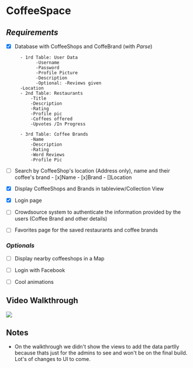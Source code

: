 # CoffeeSpace

## *Requirements* 
- [X] Database with CoffeeShops and CoffeBrand (with *Parse*)

        - 1rd Table: User Data
              -Username
              -Password
              -Profile Picture
              -Description
              -Optional: -Reviews given
        -Location
        - 2nd Table: Restaurants
            -Title
            -Description
            -Rating
            -Profile pic
            -Coffees offered
            -Upvotes /In Progress
            
        - 3rd Table: Coffee Brands
            -Name
            -Description
            -Rating
            -Word Reviews
            -Profile Pic
- [ ] Search by CoffeeShop's location (Address only), name and their coffee's brand
        - [x]Name
        - [x]Brand
        - []Location
- [X] Display CoffeeShops and Brands in tableview/Collection View
- [X] Login page 
- [ ] Crowdsource system to authenticate the information provided by the users (Coffee Brand and other details)
- [ ] Favorites page for the saved restaurants and coffee brands 

### *Optionals* 

- [ ] Display nearby coffeeshops in a Map 
- [ ] Login with Facebook 
- [ ] Cool animations 


## Video Walkthrough 

<img src='http://i.imgur.com/bK3bqBb.gif'/>

## Notes
- On the walkthrough we didn't show the views to add the data partlly because thats just for the admins to see and won't be on the final build. Lot's of changes to UI to come.

